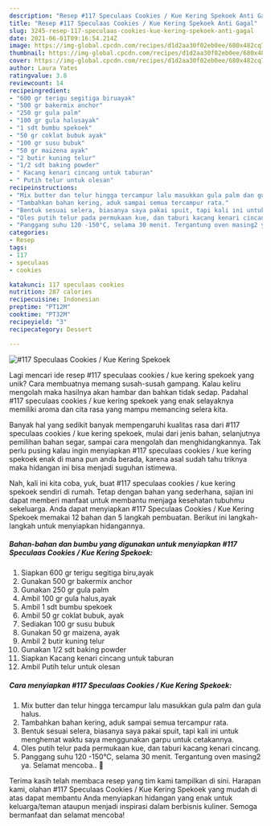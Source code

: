 ```yaml
---
description: "Resep #117 Speculaas Cookies / Kue Kering Spekoek Anti Gagal"
title: "Resep #117 Speculaas Cookies / Kue Kering Spekoek Anti Gagal"
slug: 3245-resep-117-speculaas-cookies-kue-kering-spekoek-anti-gagal
date: 2021-06-01T09:16:54.214Z
image: https://img-global.cpcdn.com/recipes/d1d2aa30f02eb0ee/680x482cq70/117-speculaas-cookies-kue-kering-spekoek-foto-resep-utama.jpg
thumbnail: https://img-global.cpcdn.com/recipes/d1d2aa30f02eb0ee/680x482cq70/117-speculaas-cookies-kue-kering-spekoek-foto-resep-utama.jpg
cover: https://img-global.cpcdn.com/recipes/d1d2aa30f02eb0ee/680x482cq70/117-speculaas-cookies-kue-kering-spekoek-foto-resep-utama.jpg
author: Laura Yates
ratingvalue: 3.8
reviewcount: 14
recipeingredient:
- "600 gr terigu segitiga biruayak"
- "500 gr bakermix anchor"
- "250 gr gula palm"
- "100 gr gula halusayak"
- "1 sdt bumbu spekoek"
- "50 gr coklat bubuk ayak"
- "100 gr susu bubuk"
- "50 gr maizena ayak"
- "2 butir kuning telur"
- "1/2 sdt baking powder"
- " Kacang kenari cincang untuk taburan"
- " Putih telur untuk olesan"
recipeinstructions:
- "Mix butter dan telur hingga tercampur lalu masukkan gula palm dan gula halus."
- "Tambahkan bahan kering, aduk sampai semua tercampur rata."
- "Bentuk sesuai selera, biasanya saya pakai spuit, tapi kali ini untuk menghemat waktu saya menggunakan garpu untuk cetakannya."
- "Oles putih telur pada permukaan kue, dan taburi kacang kenari cincang."
- "Panggang suhu 120 -150°C, selama 30 menit. Tergantung oven masing2 ya. Selamat mencoba.. 🤗"
categories:
- Resep
tags:
- 117
- speculaas
- cookies

katakunci: 117 speculaas cookies 
nutrition: 287 calories
recipecuisine: Indonesian
preptime: "PT12M"
cooktime: "PT32M"
recipeyield: "3"
recipecategory: Dessert

---
```



![#117 Speculaas Cookies / Kue Kering Spekoek](https://img-global.cpcdn.com/recipes/d1d2aa30f02eb0ee/680x482cq70/117-speculaas-cookies-kue-kering-spekoek-foto-resep-utama.jpg)

Lagi mencari ide resep #117 speculaas cookies / kue kering spekoek yang unik? Cara membuatnya memang susah-susah gampang. Kalau keliru mengolah maka hasilnya akan hambar dan bahkan tidak sedap. Padahal #117 speculaas cookies / kue kering spekoek yang enak selayaknya memiliki aroma dan cita rasa yang mampu memancing selera kita.

Banyak hal yang sedikit banyak mempengaruhi kualitas rasa dari #117 speculaas cookies / kue kering spekoek, mulai dari jenis bahan, selanjutnya pemilihan bahan segar, sampai cara mengolah dan menghidangkannya. Tak perlu pusing kalau ingin menyiapkan #117 speculaas cookies / kue kering spekoek enak di mana pun anda berada, karena asal sudah tahu triknya maka hidangan ini bisa menjadi suguhan istimewa.




Nah, kali ini kita coba, yuk, buat #117 speculaas cookies / kue kering spekoek sendiri di rumah. Tetap dengan bahan yang sederhana, sajian ini dapat memberi manfaat untuk membantu menjaga kesehatan tubuhmu sekeluarga. Anda dapat menyiapkan #117 Speculaas Cookies / Kue Kering Spekoek memakai 12 bahan dan 5 langkah pembuatan. Berikut ini langkah-langkah untuk menyiapkan hidangannya.

<!--inarticleads1-->

##### Bahan-bahan dan bumbu yang digunakan untuk menyiapkan #117 Speculaas Cookies / Kue Kering Spekoek:

1. Siapkan 600 gr terigu segitiga biru,ayak
1. Gunakan 500 gr bakermix anchor
1. Gunakan 250 gr gula palm
1. Ambil 100 gr gula halus,ayak
1. Ambil 1 sdt bumbu spekoek
1. Ambil 50 gr coklat bubuk, ayak
1. Sediakan 100 gr susu bubuk
1. Gunakan 50 gr maizena, ayak
1. Ambil 2 butir kuning telur
1. Gunakan 1/2 sdt baking powder
1. Siapkan  Kacang kenari cincang untuk taburan
1. Ambil  Putih telur untuk olesan




<!--inarticleads2-->

##### Cara menyiapkan #117 Speculaas Cookies / Kue Kering Spekoek:

1. Mix butter dan telur hingga tercampur lalu masukkan gula palm dan gula halus.
1. Tambahkan bahan kering, aduk sampai semua tercampur rata.
1. Bentuk sesuai selera, biasanya saya pakai spuit, tapi kali ini untuk menghemat waktu saya menggunakan garpu untuk cetakannya.
1. Oles putih telur pada permukaan kue, dan taburi kacang kenari cincang.
1. Panggang suhu 120 -150°C, selama 30 menit. Tergantung oven masing2 ya. Selamat mencoba.. 🤗




Terima kasih telah membaca resep yang tim kami tampilkan di sini. Harapan kami, olahan #117 Speculaas Cookies / Kue Kering Spekoek yang mudah di atas dapat membantu Anda menyiapkan hidangan yang enak untuk keluarga/teman ataupun menjadi inspirasi dalam berbisnis kuliner. Semoga bermanfaat dan selamat mencoba!
